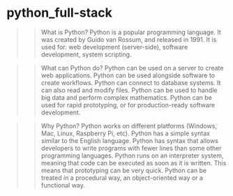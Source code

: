 # python_full-stack

>>What is Python?
>>Python is a popular programming language. It was created by Guido van Rossum, and released in 1991.
It is used for:
>>web development (server-side),
>>software development,
>>system scripting.

>>What can Python do?
>>Python can be used on a server to create web applications.
>>Python can be used alongside software to create workflows.
>>Python can connect to database systems. It can also read and modify files.
>>Python can be used to handle big data and perform complex mathematics.
>>Python can be used for rapid prototyping, or for production-ready software development.

>>Why Python?
>>Python works on different platforms (Windows, Mac, Linux, Raspberry Pi, etc).
>>Python has a simple syntax similar to the English language.
>>Python has syntax that allows developers to write programs with fewer lines than some other programming languages.
>>Python runs on an interpreter system, meaning that code can be executed as soon as it is written. This means that prototyping can be very quick.
>>Python can be treated in a procedural way, an object-oriented way or a functional way.
